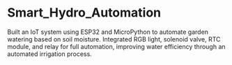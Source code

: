# Smart_Hydro_Automation
Built an IoT system using ESP32 and MicroPython to automate garden watering based on soil moisture. Integrated RGB light, solenoid valve, RTC module, and relay for full automation, improving water efficiency through an automated irrigation process.
